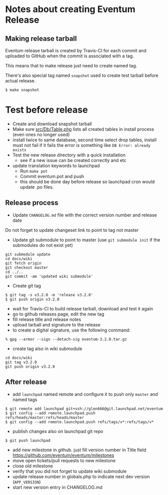 # Notes about creating Eventum Release

## Making release tarball

Eventum release tarball is created by Travis-CI for each commit and uploaded to
GitHub when the commit is associated with a tag.

This means that to make release just need to create named tag.

There's also special tag named `snapshot` used to create test tarball before actual release.

```
$ make snapshot
```

# Test before release

- Create and download snapshot tarball
- Make sure [src/Db/Table.php](src/Db/Table.php) lists all created tables in install process (even ones no longer used)
- install twice to same database, second time select drop tables, install must not fail
if it fails the error is something like `DB Error: already exists`
- Test the new release directory with a quick installation
  * see if a new issue can be created correctly and etc
- update translation keywords to launchpad
  * Run `make pot`
  * Commit eventum.pot and push
  * this should be done day before release so launchpad cron would update .po files.

Release process
---------------

- Update `CHANGELOG.md` file with the correct version number and release date

Do not forget to update changeset link to point to tag not master

- Update git submodule to point to master (use `git submodule init` if the submodules do not exist yet)
```
git submodule update
cd docs/wiki
git fetch origin
git checkout master
cd ../..
git commit -am 'updated wiki submodule'
```

- Create git tag
```
$ git tag -s v3.2.0 -m 'release v3.2.0'
$ git push origin v3.2.0

```
- wait for Travis-CI to build release tarball, download and test it again
- go to github releases page, edit the new tag
- fill release title and release notes
- upload tarball and signature to the release
- to create a digital signature, use the following command:
```
% gpg --armor --sign --detach-sig eventum-3.2.0.tar.gz
```
- create tag also in wiki submodule
```
cd docs/wiki
git tag v3.2.0
git push origin v3.2.0
```

After release
-------------

- add `launchpad` named remote and configure it to push only `master` and named tags
```
$ git remote add launchpad git+ssh://glen666@git.launchpad.net/eventum
$ git config --add remote.launchpad.push refs/heads/master:refs/heads/master
$ git config --add remote.launchpad.push refs/tags/v*:refs/tags/v*
```
- publish changes also on launchpad git repo
```
$ git push launchpad
```
- add new milestone in github. just fill version number in Title field https://github.com/eventum/eventum/milestones
- move open tickets/pull requests to new milestone
- close old milestone
- verify that you did not forget to update wiki submodule
- update release number in globals.php to indicate next dev version (`APP_VERSION`)
- start new version entry in CHANGELOG.md
